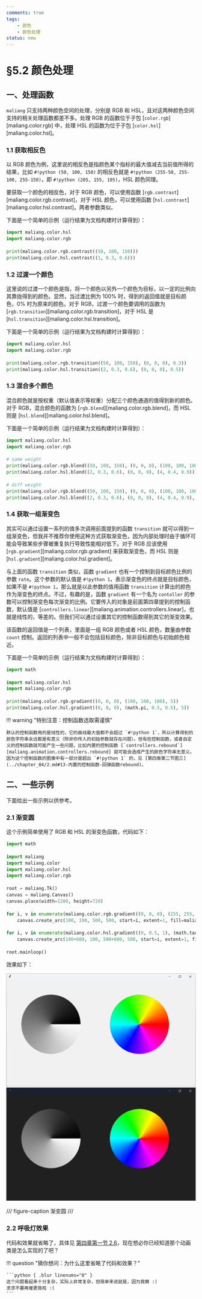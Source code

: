 ```yaml
---
comments: true
tags:
    - 颜色
    - 颜色处理
status: new
---
```


# §5.2 颜色处理

## 一、处理函数

`maliang` 只支持两种颜色空间的处理，分别是 RGB 和 HSL，且对这两种颜色空间支持的相关处理函数都差不多。处理 RGB 的函数位于子包 [`color.rgb`][maliang.color.rgb] 中，处理 HSL 的函数为位于子包 [`color.hsl`][maliang.color.hsl]。

### 1.1 获取相反色

以 RGB 颜色为例，这里说的相反色是指颜色某个指标的最大值减去当前值所得的结果，比如 `#!python (50, 100, 150)` 的相反色就是 `#!python (255-50, 255-100, 255-150)`，即 `#!python (205, 155, 105)`，HSL 颜色同理。

要获取一个颜色的相反色，对于 RGB 颜色，可以使用函数 [`rgb.contrast`][maliang.color.rgb.contrast]，对于 HSL 颜色，可以使用函数 [`hsl.contrast`][maliang.color.hsl.contrast]。两者参数类似。

下面是一个简单的示例（运行结果为文档构建时计算得到）：

```python exec source="material-block" result="console"
import maliang.color.hsl
import maliang.color.rgb

print(maliang.color.rgb.contrast((50, 100, 150)))
print(maliang.color.hsl.contrast((1, 0.3, 0.6)))
```

### 1.2 过渡一个颜色

这里说的过渡一个颜色是指，将一个颜色以另外一个颜色为目标，以一定的比例向其靠拢得到的颜色。显然，当过渡比例为 100% 时，得到的返回值就是目标颜色，0% 时为原来的颜色。对于 RGB，过渡一个颜色要调用的函数为 [`rgb.transition`][maliang.color.rgb.transition]，对于 HSL 是 [`hsl.transition`][maliang.color.hsl.transition]。

下面是一个简单的示例（运行结果为文档构建时计算得到）：

```python exec source="material-block" result="console"
import maliang.color.hsl
import maliang.color.rgb

print(maliang.color.rgb.transition((50, 100, 150), (0, 0, 0), 0.3))
print(maliang.color.hsl.transition((2, 0.3, 0.6), (0, 0, 0), 0.5))
```

### 1.3 混合多个颜色

混合颜色就是按权重（默认值表示等权重）分配三个颜色通道的值得到新的颜色。对于 RGB，混合颜色的函数为 [`rgb.blend`][maliang.color.rgb.blend]，而 HSL 则是 [`hsl.blend`][maliang.color.hsl.blend]。

下面是一个简单的示例（运行结果为文档构建时计算得到）：

```python exec source="material-block" result="console"
import maliang.color.hsl
import maliang.color.rgb

# same weight
print(maliang.color.rgb.blend((50, 100, 150), (0, 0, 0), (100, 100, 100)))
print(maliang.color.hsl.blend((2, 0.3, 0.6), (0, 0, 0), (4, 0.4, 0.9)))

# diff weight
print(maliang.color.rgb.blend((50, 100, 150), (0, 0, 0), (100, 100, 100), weights=(1, 2, 3)))
print(maliang.color.hsl.blend((2, 0.3, 0.6), (0, 0, 0), (4, 0.4, 0.9), weights=(0.1, 0.3, 0.6)))
```

### 1.4 获取一组渐变色

其实可以通过设置一系列的值多次调用前面提到的函数 `transition` 就可以得到一组渐变色，但我并不推荐你使用这种方式获取渐变色，因为内部处理时由于循环可能会导致某些步骤被重复执行导致性能相对低下。对于 RGB 应该使用 [`rgb.gradient`][maliang.color.rgb.gradient] 来获取渐变色，而 HSL 则是 [`hsl.gradient`][maliang.color.hsl.gradient]。

与上面的函数 `transition` 类似，函数 `gradient` 也有一个控制到目标颜色比例的参数 `rate`。这个参数的默认值是 `#!python 1`，表示渐变色的终点就是目标颜色，如果不是 `#!python 1`，那么就是以此参数的值用函数 `transition` 计算出的颜色作为渐变色的终点。不过，有趣的是，函数 `gradient` 有一个名为 `contoller` 的参数可以控制渐变色每次渐变的比例。它要传入的对象是前面第四章提到的控制函数，默认值是 [`controllers.linear`][maliang.animation.controllers.linear]，也就是线性的，等差的。但我们可以通过设置其它的控制函数得到其它的渐变效果。

该函数的返回值是一个列表，里面是一组 RGB 颜色或者 HSL 颜色，数量由参数 `count` 控制。返回的列表中一般不会包括目标颜色，除非目标颜色与初始颜色相近。

下面是一个简单的示例（运行结果为文档构建时计算得到）：

```python exec source="material-block" result="console"
import math

import maliang.color.hsl
import maliang.color.rgb

print(maliang.color.rgb.gradient((0, 0, 0), (100, 100, 100), 5))
print(maliang.color.hsl.gradient((0, 0, 0), (math.pi, 0.5, 0.5), 5))
```

!!! warning "特别注意：控制函数选取需谨慎"

    默认的控制函数用的是线性的，它的曲线最大值都不会超过 `#!python 1`，所以计算得到的颜色字符串永远都是有意义（除非你传入的初始参数就存在问题）。但有些控制函数，或者自定义的控制函数就可能产生一些问题，比如内置的控制函数 [`controllers.rebound`][maliang.animation.controllers.rebound] 就可能会造成产生的颜色字符串无意义。因为这个控制函数的图像中有一部分是超出 `#!python 1` 的，见 [第四章第二节图三](../chapter_04/2.md#13-内置的控制函数-回弹函数rebound)。

## 二、一些示例

下面给出一些示例以供参考。

### 2.1 渐变圆

这个示例简单使用了 RGB 和 HSL 的渐变色函数，代码如下：

```python hl_lines="12-13 15-16"
import math

import maliang
import maliang.color
import maliang.color.hsl
import maliang.color.rgb

root = maliang.Tk()
canvas = maliang.Canvas()
canvas.place(width=1280, height=720)

for i, v in enumerate(maliang.color.rgb.gradient((0, 0, 0), (255, 255, 255), 360)):
    canvas.create_arc(100, 100, 500, 500, start=i, extent=1, fill=maliang.color.rgb_to_hex(v), outline="")

for i, v in enumerate(maliang.color.hsl.gradient((0, 0.5, 1), (math.tau, 0.5, 1), 360)):
    canvas.create_arc(100+600, 100, 500+600, 500, start=i, extent=1, fill=maliang.color.hsl_to_hex(v), outline="")

root.mainloop()
```

效果如下：

![](images/2-1.light.png#only-light)
![](images/2-1.dark.png#only-dark)

/// figure-caption
渐变圆
///

### 2.2 呼吸灯效果

代码和效果就省略了，具体见 [第四章第一节 2.6](../chapter_04/1.md#26-gradientitem)，现在想必你已经知道那个动画类是怎么实现的了吧？

!!! question "猜你想问：为什么这里省略了代码和效果？"

    ```python { .blur linenums="0" }
    这个问题看起来十分复杂，实际上非常复杂，但简单来说就是，因为我懒 :)
    求求不要再催更我啦 :(
    ```
